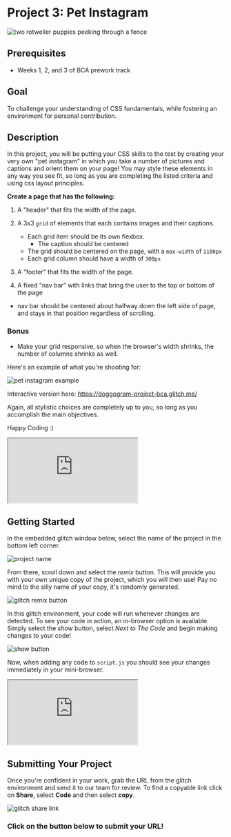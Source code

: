# Project 3: Pet Instagram
![two rotweiler puppies peeking through a fence](https://res.cloudinary.com/btvca/image/upload/v1603979756/rottweiler-1785760_1280_jmy5i0.jpg)

## Prerequisites
- Weeks 1, 2, and 3 of BCA prework track

## Goal
To challenge your understanding of CSS fundamentals, while fostering an environment for personal contribution. 

## Description
In this project, you will be putting your CSS skills to the test by creating your very own "pet instagram" in which you take a number of pictures and captions and orient them on your page! You may style these elements in any way you see fit, so long as you are completing the listed criteria and using css layout principles.

**Create a page that has the following:**

1) A "header" that fits the width of the page.

2) A 3x3 `grid` of elements that each contains images and their captions.
    - Each grid item should be its own flexbox.
        - The caption should be centered
    - The grid should be centered on the page, with a `max-width` of `1100px`
    - Each grid column should have a width of `300px`

3) A "footer" that fits the width of the page.

4) A fixed "nav bar" with links that bring the user to the top or bottom of the page
  - nav bar should be centered about halfway down the left side of page, and stays in that position regardless of scrolling.

### Bonus

- Make your grid responsive, so when the browser's width shrinks, the number of columns shrinks as well. 

Here's an example of what you're shooting for:


![pet instagram example](https://res.cloudinary.com/btvca/image/upload/v1603979548/Doggogram_huiwtx.png)

Interactive version here:
https://doggogram-project-bca.glitch.me/

Again, all stylistic choices are completely up to you, so long as you accomplish the main objectives.

Happy Coding :)

<div class="glitch-embed-wrap" style={{height: "420px", width: "100%"}}>
  <iframe
    src="https://glitch.com/embed/#!/embed/doggogram-css-project-bca?path=style.css&previewSize=0&attributionHidden=true"
    title="doggogram-css-project-bca on Glitch"
    allow="geolocation; microphone; camera; midi; vr; encrypted-media"
    style={{height: "100%", width: "100%", border: "0"}}>
  </iframe>
</div>



## Getting Started

In the embedded glitch window below, select the name of the project in the bottom left corner. 

![project name](https://res.cloudinary.com/btvca/image/upload/v1600871422/fortuneTellerProjectName_lpnko4.png)

From there, scroll down and select the *remix* button. This will provide you with your own unique copy of the project, which you will then use! Pay no mind to the silly name of your copy, it's randomly generated.

![glitch remix button](https://res.cloudinary.com/btvca/image/upload/v1600871036/RemixThisButton_qg8ncv.png)

In this glitch environment, your code will run whenever changes are detected. To see your code in action, an in-browser option is available. Simply select the *show* button, select *Next to The Code* and begin making changes to your code! 

![show button](https://res.cloudinary.com/btvca/image/upload/v1600871855/ShowButtonGlitch_lijl1s.png)

Now, when adding any code to `script.js` you should see your changes immediately in your mini-browser.

<div class="glitch-embed-wrap" style={{height: "420px", width: "100%;"}}>
  <iframe
    src="https://glitch.com/embed/#!/embed/fortune-teller-bca?path=script.js&previewSize=0&attributionHidden=true"
    title="fortune-teller-bca on Glitch"
    allow="geolocation; microphone; camera; midi; vr; encrypted-media"
    style={{height: "100%", width: "100%", border: "0"}}>
  </iframe>
</div>

## Submitting Your Project

Once you're confident in your work, grab the URL from the glitch environment and send it to our team for review. To find a copyable link click on **Share**, select **Code** and then select **copy**. 

![glitch share link](https://res.cloudinary.com/btvca/image/upload/v1601320649/glitch_share_ocoffp.png)

### Click on the button below to submit your URL!